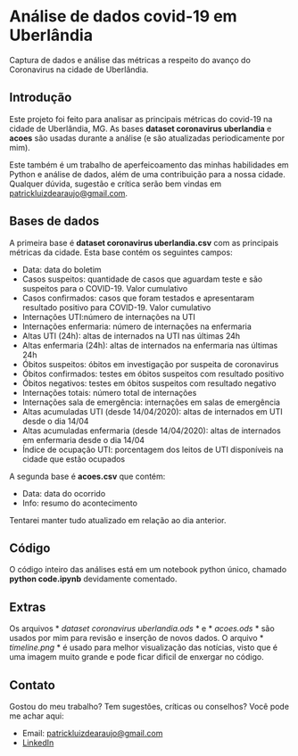 # Análise de dados covid-19 em Uberlândia
Captura de dados e análise das métricas a respeito do avanço do Coronavirus na cidade de Uberlândia.


## Introdução
Este projeto foi feito para analisar as principais métricas do covid-19 na cidade de Uberlândia, MG. As bases **dataset coronavirus uberlandia** e **acoes** são usadas durante a análise (e são atualizadas periodicamente por mim).

Este também é um trabalho de aperfeicoamento das minhas habilidades em Python e análise de dados, além de uma contribuição para a nossa cidade. Qualquer dúvida, sugestão e crítica serão bem vindas em [patrickluizdearaujo@gmail.com](patrickluizdearaujo@gmail.com).


## Bases de dados
A primeira base é **dataset coronavirus uberlandia.csv** com as principais métricas da cidade. Esta base contém os seguintes campos:
- Data: data do boletim
- Casos suspeitos: quantidade de casos que aguardam teste e são suspeitos para o COVID-19. Valor cumulativo
- Casos confirmados: casos que foram testados e apresentaram resultado positivo para COVID-19. Valor cumulativo
- Internações UTI:número de internações na UTI
- Internações enfermaria: número de internações na enfermaria
- Altas UTI (24h): altas de internados na UTI nas últimas 24h
- Altas enfermaria (24h): altas de internados na enfermaria nas últimas 24h
- Óbitos suspeitos: óbitos em investigação por suspeita de coronavirus
- Óbitos confirmados: testes em óbitos suspeitos com resultado positivo
- Óbitos negativos: testes em óbitos suspeitos com resultado negativo
- Internações totais: número total de internações
- Internações sala de emergência: internações em salas de emergência
- Altas acumuladas UTI (desde 14/04/2020): altas de internados em UTI desde o dia 14/04
- Altas acumuladas enfermaria (desde 14/04/2020): altas de internados em enfermaria desde o dia 14/04
- Índice de ocupação UTI: porcentagem dos leitos de UTI disponíveis na cidade que estão ocupados


A segunda base é **acoes.csv** que contém:
- Data: data do ocorrido
- Info: resumo do acontecimento


Tentarei manter tudo atualizado em relação ao dia anterior.


## Código
O código inteiro das análises está em um notebook python único, chamado **python code.ipynb** devidamente comentado.


## Extras
Os arquivos * *dataset coronavirus uberlandia.ods* * e * *acoes.ods* * são usados por mim para revisão e inserção de novos dados. O arquivo * *timeline.png* * é usado para melhor visualização das notícias, visto que é uma imagem muito grande e pode ficar dificil de enxergar no código.


## Contato
Gostou do meu trabalho? Tem sugestões, críticas ou conselhos? Você pode me achar aqui:
- Email: [patrickluizdearaujo@gmail.com](patrickluizdearaujo@gmail.com)
- [LinkedIn](https://www.linkedin.com/in/patrick-luiz-de-ara%C3%BAjo-b91565131/)
